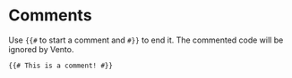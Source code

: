 # Comments

Use `{{#` to start a comment and `#}}` to end it. The commented code will be
ignored by Vento.

```vento
{{# This is a comment! #}}
```
